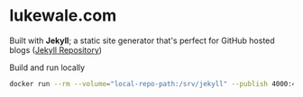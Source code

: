 # lukewale.com

Built with **Jekyll**; a static site generator that's perfect for GitHub hosted blogs ([Jekyll Repository](https://github.com/jekyll/jekyll))

Build and run locally

```bash
docker run --rm --volume="local-repo-path:/srv/jekyll" --publish 4000:4000 -it jekyll/jekyll jekyll serve --no-watch --drafts
```
